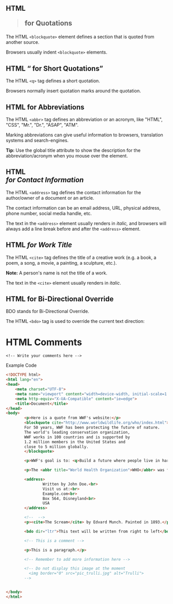 ## HTML <blockquote> for Quotations

The HTML `<blockquote>` element defines a section that is quoted from another source.

Browsers usually indent `<blockquote>` elements.



## HTML <q> for Short Quotations

The HTML `<q>` tag defines a short quotation.

Browsers normally insert quotation marks around the quotation.



## HTML <abbr> for Abbreviations

The HTML `<abbr>` tag defines an abbreviation or an acronym, like "HTML", "CSS", "Mr.", "Dr.", "ASAP", "ATM".

Marking abbreviations can give useful information to browsers, translation systems and search-engines.

**Tip:** Use the global title attribute to show the description for the abbreviation/acronym when you mouse over the element. 



## HTML <address> for Contact Information

The HTML `<address>` tag defines the contact information for the author/owner of a document or an article.

The contact information can be an email address, URL, physical address, phone number, social media handle, etc.

The text in the `<address>` element usually renders in *italic,* and browsers will always add a line break before and after the `<address>` element.



## HTML <cite> for Work Title

The HTML `<cite>` tag defines the title of a creative work (e.g. a book, a poem, a song, a movie, a painting, a sculpture, etc.).

**Note:** A person's name is not the title of a work.

The text in the `<cite>` element usually renders in *italic*.



## HTML <bdo> for Bi-Directional Override

BDO stands for Bi-Directional Override.

The HTML `<bdo>` tag is used to override the current text direction:





# HTML Comments



```hml
<!-- Write your comments here -->
```





Example Code

```html
<!DOCTYPE html>
<html lang="en">
<head>
    <meta charset="UTF-8">
    <meta name="viewport" content="width=device-width, initial-scale=1.0">
    <meta http-equiv="X-UA-Compatible" content="ie=edge">
    <title>Document</title>
</head>
<body>
        <p>Here is a quote from WWF's website:</p>
        <blockquote cite="http://www.worldwildlife.org/who/index.html">
        For 50 years, WWF has been protecting the future of nature.
        The world's leading conservation organization,
        WWF works in 100 countries and is supported by
        1.2 million members in the United States and
        close to 5 million globally.
        </blockquote>

        <p>WWF's goal is to: <q>Build a future where people live in harmony with nature.</q></p>

        <p>The <abbr title="World Health Organization">WHO</abbr> was founded in 1948.</p>

        <address>
                Written by John Doe.<br>
                Visit us at:<br>
                Example.com<br>
                Box 564, Disneyland<br>
                USA
        </address>

        <!--  -->
        <p><cite>The Scream</cite> by Edvard Munch. Painted in 1893.</p>

        <bdo dir="ltr">This text will be written from right to left</bdo>

        <!-- This is a comment -->

        <p>This is a paragraph.</p>

        <!-- Remember to add more information here -->

        <!-- Do not display this image at the moment
          <img border="0" src="pic_trulli.jpg" alt="Trulli">
        -->


</body>
</html>
```

